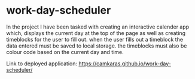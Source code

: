 # work-day-scheduler

In the project I have been tasked with creating an interactive calender app which, displays the current day at the top of the page as well as creating timeblocks for the user to fill out. 
when the user fills out a timeblock the data entered must be saved to local storage. the timeblocks must also be colour code based on the current day and time.

Link to deployed application: https://camkaras.github.io/work-day-scheduler/
